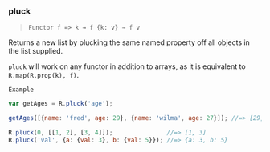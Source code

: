 ### pluck

> ```Functor f => k → f {k: v} → f v```

Returns a new list by plucking the same named property off all objects in the list supplied.

`pluck` will work on any functor in addition to arrays, as it is equivalent to `R.map(R.prop(k), f)`.

`Example`

```js
var getAges = R.pluck('age');

getAges([{name: 'fred', age: 29}, {name: 'wilma', age: 27}]); //=> [29, 27]

R.pluck(0, [[1, 2], [3, 4]]);               //=> [1, 3]
R.pluck('val', {a: {val: 3}, b: {val: 5}}); //=> {a: 3, b: 5}
```